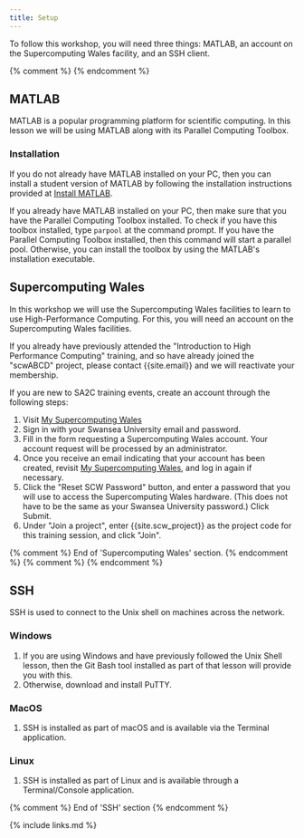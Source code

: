 ```yaml
---
title: Setup
---
```


To follow this workshop, you will need three things: MATLAB,
an account on the Supercomputing Wales facility, and an SSH client.

{% comment %} {% endcomment %}

## MATLAB
MATLAB is a popular programming platform for scientific computing.
In this lesson we will be using MATLAB along with its Parallel Computing Toolbox.

### Installation
If you do not already have MATLAB installed on your PC, then you
can install a student version of MATLAB by following the installation
instructions provided at [Install MATLAB](https://collegeintranet.swan.ac.uk/handbooks/files/16_17/Engineering%20Software%20install%20for%20students-5.pdf).

If you already have MATLAB installed on your PC, then make sure
that you have the Parallel Computing Toolbox installed. To check
if you have this toolbox installed, type `parpool` at the command
prompt. If you have the Parallel Computing Toolbox installed, then this
command will start a parallel pool. Otherwise, you can install the
toolbox by using the MATLAB's installation executable.

## Supercomputing Wales

In this workshop we will use the Supercomputing Wales facilities to
learn to use High-Performance Computing. For this, you will need an
account on the Supercomputing Wales facilities.

If you already have previously attended the "Introduction to High
Performance Computing" training, and so have already joined the
"scwABCD" project, please contact {{site.email}} and we will
reactivate your membership.

If you are new to SA2C training events, create an account through
the following steps:
1. Visit [My Supercomputing Wales](https://scw.bangor.ac.uk/en/accounts/login/?next=/en/)
2. Sign in with your Swansea University email and password.
3. Fill in the form requesting a Supercomputing Wales account.
   Your account request will be processed by an administrator.
4. Once you receive an email indicating that your account has been
   created, revisit [My Supercomputing Wales](https://scw.bangor.ac.uk/en/accounts/login/?next=/en/),
   and log in again if necessary.
5. Click the "Reset SCW Password" button, and enter a password that
   you will use to access the Supercomputing Wales hardware.
   (This does not have to be the same as your Swansea University password.) Click Submit.
6. Under "Join a project", enter {{site.scw_project}} as the project
   code for this training session, and click "Join".


{% comment %} End of 'Supercomputing Wales' section. {% endcomment %}
{% comment %} {% endcomment %}

## SSH
SSH is used to connect to the Unix shell on machines across the network.

### Windows
1. If you are using Windows and have previously followed the Unix Shell lesson, then the Git Bash tool installed as part of that lesson will provide you with this.
2. Otherwise, download and install PuTTY.

### MacOS
1. SSH is installed as part of macOS and is available via the Terminal application.

### Linux
1. SSH is installed as part of Linux and is available through a Terminal/Console application.


{% comment %} End of 'SSH' section {% endcomment %}


{% include links.md %}
